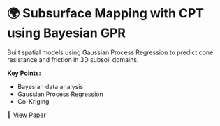 # 🌍 Subsurface Mapping with CPT using Bayesian GPR

Built spatial models using Gaussian Process Regression to predict cone resistance and friction in 3D subsoil domains.

**Key Points:**
- Bayesian data analysis
- Gaussian Process Regression
- Co-Kriging

[🔗 View Paper](https://ascelibrary.org/doi/abs/10.1061/AJRUA6.RUENG-975)